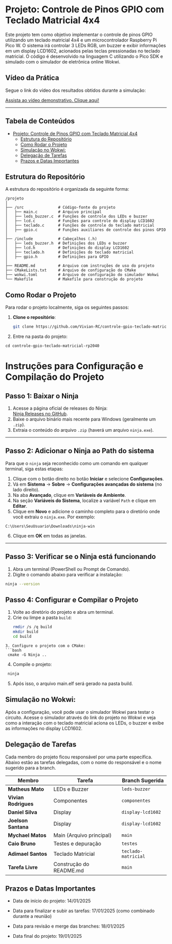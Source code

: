 # Projeto: Controle de Pinos GPIO com Teclado Matricial 4x4

Este projeto tem como objetivo implementar o controle de pinos GPIO utilizando um teclado matricial 4x4 e um microcontrolador Raspberry Pi Pico W. O sistema irá controlar 3 LEDs RGB, um buzzer e exibir informações em um display LCD1602, acionados pelas teclas pressionadas no teclado matricial. O código é desenvolvido na linguagem C utilizando o Pico SDK e simulado com o simulador de eletrônica online Wokwi.

## Vídeo da Prática

Segue o link do vídeo dos resultados obtidos durante a simulação:

[Assista ao vídeo demonstrativo. Clique aqui!](https://youtu.be/ST_PZCVfq7c)



---

## Tabela de Conteúdos

- [Projeto: Controle de Pinos GPIO com Teclado Matricial 4x4](#projeto-controle-de-pinos-gpio-com-teclado-matricial-4x4)
  - [Estrutura do Repositório](#estrutura-do-repositório)
  - [Como Rodar o Projeto](#como-rodar-o-projeto)
  - [Simulação no Wokwi:](#simulação-no-wokwi)
  - [Delegação de Tarefas](#delegação-de-tarefas)
  - [Prazos e Datas Importantes](#prazos-e-datas-importantes)

## Estrutura do Repositório

A estrutura do repositório é organizada da seguinte forma:

````
/projeto
│
├── /src               # Código-fonte do projeto
│   ├── main.c         # Arquivo principal
│   ├── leds_buzzer.c  # Funções de controle dos LEDs e buzzer
│   ├── lcd.c          # Funções para controle do display LCD1602
│   ├── teclado.c      # Funções de controle do teclado matricial
│   ├── gpio.c         # Funções auxiliares de controle dos pinos GPIO
│
├── /include           # Cabeçalhos (.h)
│   ├── leds_buzzer.h  # Definições dos LEDs e buzzer
│   ├── lcd.h          # Definições do display LCD1602
│   ├── teclado.h      # Definições do teclado matricial
│   ├── gpio.h         # Definições para GPIO
│
├── README.md          # Arquivo com instruções de uso do projeto
├── CMakeLists.txt     # Arquivo de configuração do CMake
├── wokwi.toml         # Arquivo de configuração do simulador Wokwi
└── Makefile           # Makefile para construção do projeto

````


## Como Rodar o Projeto

Para rodar o projeto localmente, siga os seguintes passos:

1. **Clone o repositório**:
   ```bash
   git clone https://github.com/Vivian-RC/controle-gpio-teclado-matricial-rp2040.git
   ````
2. Entre na pasta do projeto:
````
cd controle-gpio-teclado-matricial-rp2040
````

# Instruções para Configuração e Compilação do Projeto

## Passo 1: Baixar o Ninja
1. Acesse a página oficial de releases do Ninja:  
   [Ninja Releases no GitHub](https://github.com/ninja-build/ninja/releases).
2. Baixe o arquivo binário mais recente para Windows (geralmente um `.zip`).
3. Extraia o conteúdo do arquivo `.zip` (haverá um arquivo `ninja.exe`).

---

## Passo 2: Adicionar o Ninja ao Path do sistema
Para que o `ninja` seja reconhecido como um comando em qualquer terminal, siga estas etapas:

1. Clique com o botão direito no botão **Iniciar** e selecione **Configurações**.
2. Vá em **Sistema** → **Sobre** → **Configurações avançadas do sistema** (no lado direito).
3. Na aba **Avançado**, clique em **Variáveis de Ambiente**.
4. Na seção **Variáveis do Sistema**, localize a variável `Path` e clique em **Editar**.
5. Clique em **Novo** e adicione o caminho completo para o diretório onde você extraiu o `ninja.exe`. Por exemplo:
````
C:\Users\SeuUsuario\Downloads\ninja-win
````
6. Clique em **OK** em todas as janelas.

---

## Passo 3: Verificar se o Ninja está funcionando
1. Abra um terminal (PowerShell ou Prompt de Comando).
2. Digite o comando abaixo para verificar a instalação:
```bash
ninja --version
````

## Passo 4: Configurar e Compilar o Projeto

1. Volte ao diretório do projeto e abra um terminal.
2. Crie ou limpe a pasta `build`:
   ```bash
   rmdir /s /q build
   mkdir build
   cd build
  ````
3. Configure o projeto com o CMake:
  ```bash
   cmake -G Ninja ..
  ````
4. Compile o projeto:

  ```bash
   ninja
  ````

5. Após isso, o arquivo main.elf será gerado na pasta build.

## Simulação no Wokwi:

Após a configuração, você pode usar o simulador Wokwi para testar o circuito. Acesse o simulador através do link do projeto no Wokwi e veja como a interação com o teclado matricial aciona os LEDs, o buzzer e exibe as informações no display LCD1602.

## Delegação de Tarefas

Cada membro do projeto ficou responsável por uma parte específica. Abaixo estão as tarefas delegadas, com o nome do responsável e o nome sugerido para a branch.

| **Membro**           | **Tarefa**                                  | **Branch Sugerida**            |
|----------------------|---------------------------------------------|--------------------------------|
| **Matheus Mato**      | LEDs e Buzzer              | `leds-buzzer` |
| **Vivian Rodrigues**  | Componentes                    | `componentes`      |
| **Daniel Silva**      | Display                    | `display-lcd1602`     |
| **Joelson Santana**    | Display             | `display-lcd1602`|
| **Mychael Matos**     | Main (Arquivo principal)               | `main` |conversor-potencia`   |
| **Caio Bruno**        | Testes e depuração                     | `testes`       |conversor-tempo`      |conversor-dados`      |
| **Adimael Santos**      | Teclado Matricial            | `teclado-matricial`   |
| **Tarefa Livre**      | Construção do README.md              | `main`          |  |

## Prazos e Datas Importantes

- Data de início do projeto: 14/01/2025

- Data para finalizar e subir as tarefas: 17/01/2025 (como combinado durante a reunião)

- Data para revisão e merge das branches: 18/01/2025

- Data final do projeto: 19/01/2025




